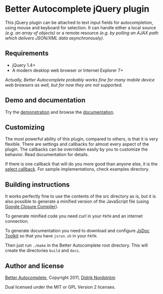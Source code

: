 Better Autocomplete jQuery plugin
=================================

This jQuery plugin can be attached to text input fields for autocompletion,
using mouse and keyboard for selection. It can handle either a local source
*(e.g. an array of objects)* or a remote resource *(e.g. by polling an AJAX
path which delivers JSON/XML data asynchronously)*.

Requirements
------------

 * jQuery 1.4+
 * A modern desktop web browser *or* Internet Explorer 7+

*Actually, Better Autocomplete probably works fine for many mobile device web browsers
as well, but for now they are not supported.*

Demo and documentation
----------------------

Try the [demonstration](http://betamos.se/better-autocomplete/examples/examples.html)
and browse the
[documentation](http://betamos.se/better-autocomplete/docs/index.html).

Customizing
-----------

The most powerful ability of this plugin, compared to others, is that it is
very flexible. There are settings and callbacks for almost every aspect of the
plugin. The callbacks can be overridden easily by you to customize the
behavior. Read documentation for details.

If there is one callback that will do you more good than anyone else, it is the
[select callback](http://betamos.se/better-autocomplete/docs/symbols/callbacks.html#select).
For sample implementations, check examples directory.

Building instructions
---------------------

It works perfectly fine to use the contents of the src directory as is, but it
is also possible to generate a minified version of the JavaScript file
(using [Google Closure Compiler](http://code.google.com/closure/compiler/)).

To generate minified code you need curl in your `PATH` and an internet
connection.

To generate documentation you need to download and configure
[JsDoc Toolkit](http://code.google.com/p/jsdoc-toolkit/) so
that you have `jsrun.sh` in your `PATH`.

Then just run `./make` in the Better Autocomplete root directory.
This will create the directories `build` and `docs`.

Author and license
------------------

[Better Autocomplete](http://github.com/betamos/Better-Autocomplete),
Copyright 2011, [Didrik Nordström](http://betamos.se)

Dual licensed under the MIT or GPL Version 2 licenses.

